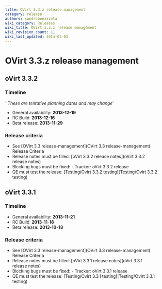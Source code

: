 ```yaml
---
title: OVirt 3.3.z release management
category: release
authors: sandrobonazzola
wiki_category: Releases
wiki_title: OVirt 3.3.z release management
wiki_revision_count: 11
wiki_last_updated: 2014-03-03
---
```


# OVirt 3.3.z release management

## oVirt 3.3.2

### Timeline

*' These are tentative planning dates and may change*'

*   General availability: **2013-12-19**
*   RC Build: **2013-12-16**
*   Beta release: **2013-11-29**

### Release criteria

*   See [OVirt 3.3 release-management](OVirt 3.3 release-management) Release Criteria
*   Release notes must be filled: [oVirt 3.3.2 release notes](oVirt 3.3.2 release notes)
*   Blocking bugs must be fixed:  - Tracker: oVirt 3.3.2 release
*   QE must test the release: [Testing/Ovirt 3.3.2 testing](Testing/Ovirt 3.3.2 testing)

## oVirt 3.3.1

### Timeline

*   General availability: **2013-11-21**
*   RC Build: **2013-11-18**
*   Beta release: **2013-10-18**

### Release criteria

*   See [OVirt 3.3 release-management](OVirt 3.3 release-management) Release Criteria
*   Release notes must be filled: [oVirt 3.3.1 release notes](oVirt 3.3.1 release notes)
*   Blocking bugs must be fixed:  - Tracker: oVirt 3.3.1 release
*   QE must test the release: [Testing/Ovirt 3.3.1 testing](Testing/Ovirt 3.3.1 testing)
